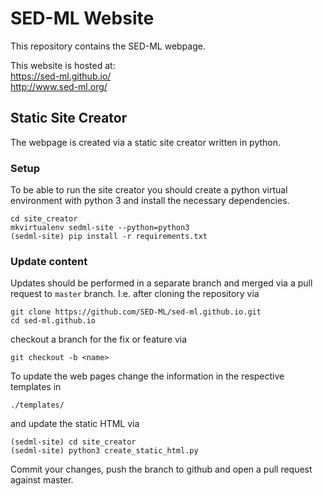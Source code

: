 # SED-ML Website 
This repository contains the SED-ML webpage.

This website is hosted at:  
https://sed-ml.github.io/  
http://www.sed-ml.org/

## Static Site Creator
The webpage is created via a static site creator written in python.

### Setup
To be able to run the site creator you should create a python virtual environment with python 3 
and install the necessary dependencies.
```
cd site_creator
mkvirtualenv sedml-site --python=python3
(sedml-site) pip install -r requirements.txt
```

### Update content
Updates should be performed in a separate branch and merged via a pull request to `master` branch. I.e. after cloning the repository via
```
git clone https://github.com/SED-ML/sed-ml.github.io.git
cd sed-ml.github.io
```
checkout a branch for the fix or feature via
```
git checkout -b <name>
```

To update the web pages change the information in the respective templates in
```
./templates/
```
and update the static HTML via
```
(sedml-site) cd site_creator
(sedml-site) python3 create_static_html.py
```    
Commit your changes, push the branch to github and open a pull request against master.
